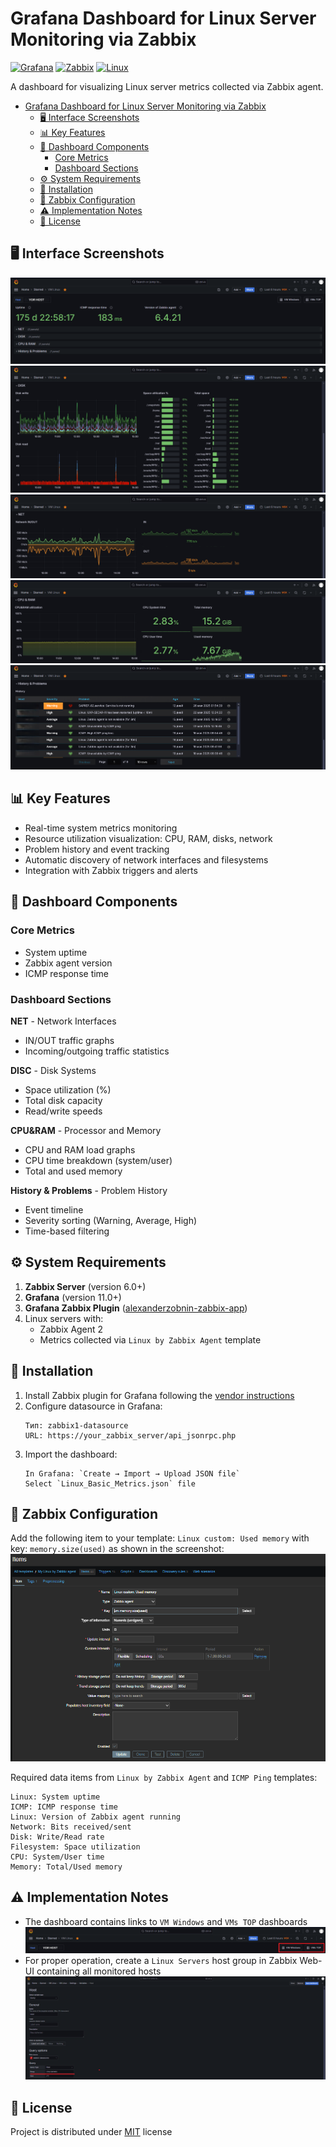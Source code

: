 # Grafana Dashboard for Linux Server Monitoring via Zabbix

[![Grafana](https://img.shields.io/badge/Grafana-F2F4F9?style=for-the-badge&logo=grafana&logoColor=orange&labelColor=F2F4F9)](https://grafana.com) [![Zabbix](https://img.shields.io/badge/Zabbix-D50000?style=for-the-badge&logo=zabbix&logoColor=white)](https://www.zabbix.com) [![Linux](https://img.shields.io/badge/Linux-FCC624?style=for-the-badge&logo=linux&logoColor=black)](https://www.linux.com/) 

A dashboard for visualizing Linux server metrics collected via Zabbix agent.

<!-- TOC tocDepth:2..3 chapterDepth:2..6 -->
- [Grafana Dashboard for Linux Server Monitoring via Zabbix](#grafana-dashboard-for-linux-server-monitoring-via-zabbix)
  - [🖥️ Interface Screenshots](#️-interface-screenshots)
  - [📊 Key Features](#-key-features)
  - [🧩 Dashboard Components](#-dashboard-components)
    - [Core Metrics](#core-metrics)
    - [Dashboard Sections](#dashboard-sections)
  - [⚙️ System Requirements](#️-system-requirements)
  - [🚀 Installation](#-installation)
  - [🔧 Zabbix Configuration](#-zabbix-configuration)
  - [⚠️ Implementation Notes](#️-implementation-notes)
  - [📄 License](#-license)
<!-- /TOC -->

## 🖥️ Interface Screenshots

![](./pics/new_linux.png)
![Секция 'DISC'](./pics/new_linux_disk.png)
![Секция 'NET'](./pics/new_linux_net.png)
![Секция 'CPU & RAM'](./pics/new_linux_cpuram.png)
![Секция 'History & Problems'](./pics/new_linux_problems.png)

## 📊 Key Features

* Real-time system metrics monitoring
* Resource utilization visualization: CPU, RAM, disks, network
* Problem history and event tracking
* Automatic discovery of network interfaces and filesystems
* Integration with Zabbix triggers and alerts

## 🧩 Dashboard Components

### Core Metrics

* System uptime
* Zabbix agent version
* ICMP response time

### Dashboard Sections

**NET** - Network Interfaces
* IN/OUT traffic graphs
* Incoming/outgoing traffic statistics

**DISC** - Disk Systems
* Space utilization (%)
* Total disk capacity
* Read/write speeds

**CPU&RAM** - Processor and Memory
* CPU and RAM load graphs
* CPU time breakdown (system/user)
* Total and used memory

**History & Problems** - Problem History
* Event timeline
* Severity sorting (Warning, Average, High)
* Time-based filtering

## ⚙️ System Requirements

1. **Zabbix Server** (version 6.0+)
2. **Grafana** (version 11.0+)
3. **Grafana Zabbix Plugin** ([alexanderzobnin-zabbix-app](https://grafana.com/grafana/plugins/alexanderzobnin-zabbix-app/))
4. Linux servers with:
   - Zabbix Agent 2
   - Metrics collected via `Linux by Zabbix Agent` template


## 🚀 Installation
1. Install Zabbix plugin for Grafana following the [vendor instructions](https://grafana.com/docs/plugins/alexanderzobnin-zabbix-app/latest/installation/)
2. Configure datasource in Grafana:
   ```
   Тип: zabbix1-datasource
   URL: https://your_zabbix_server/api_jsonrpc.php
   ```
1. Import the dashboard:
   ```
   In Grafana: `Create → Import → Upload JSON file`
   Select `Linux_Basic_Metrics.json` file
   ```

## 🔧 Zabbix Configuration
Add the following item to your template: `Linux custom: Used memory` with key: `memory.size(used)` as shown in the screenshot:
![](./pics/for_memory_used_panel.png)

Required data items from `Linux by Zabbix Agent` and `ICMP Ping` templates:
```plaintext
Linux: System uptime
ICMP: ICMP response time
Linux: Version of Zabbix agent running
Network: Bits received/sent
Disk: Write/Read rate
Filesystem: Space utilization
CPU: System/User time
Memory: Total/Used memory
```

## ⚠️ Implementation Notes
- The dashboard contains links to `VM Windows` and `VMs TOP` dashboards
![](./pics/links.png)
- For proper operation, create a `Linux Servers` host group in Zabbix Web-UI containing all monitored hosts
![](./pics/required_hostgroup_in_zabbix.png)

## 📄 License
Project is distributed under [MIT](./LICENSE.txt) license